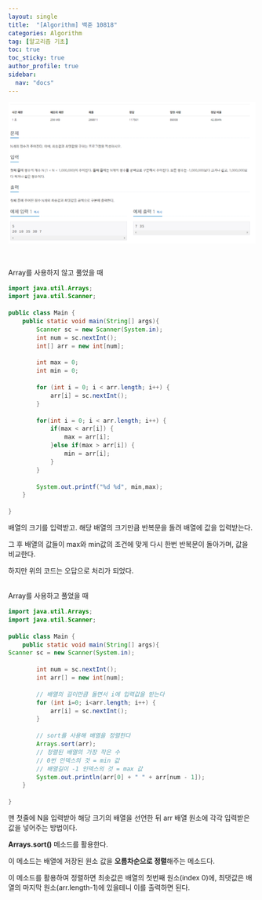 ```yaml
---
layout: single
title:  "[Algorithm] 백준 10818"
categories: Algorithm
tag: [알고리즘 기초]
toc: true
toc_sticky: true
author_profile: true
sidebar:
  nav: "docs"
---
```



![1.png](/assets/images/posts/2022-12-16/1.png)

<br/>

Array를 사용하지 않고 풀었을 때

```java
import java.util.Arrays;
import java.util.Scanner;

public class Main {
	public static void main(String[] args){
		Scanner sc = new Scanner(System.in);
		int num = sc.nextInt();
		int[] arr = new int[num];

		int max = 0;
		int min = 0;

		for (int i = 0; i < arr.length; i++) {
			arr[i] = sc.nextInt();
		}

		for(int i = 0; i < arr.length; i++) {
			if(max < arr[i]) {
				max = arr[i];
			}else if(max > arr[i]) {
				min = arr[i];
			}
		}

		System.out.printf("%d %d", min,max);
	}

}
```

배열의 크기를 입력받고. 해당 배열의 크기만큼 반복문을 돌려 배열에 값을 입력받는다.

그 후 배열의 값들이 max와 min값의 조건에 맞게 다시 한번 반복문이 돌아가며, 값을 비교한다.

하지만 위의 코드는 오답으로 처리가 되었다.

<br/>
Array를 사용하고 풀었을 때

```java
import java.util.Arrays;
import java.util.Scanner;

public class Main {
	public static void main(String[] args){
Scanner sc = new Scanner(System.in);

        int num = sc.nextInt();
        int arr[] = new int[num];

        // 배열의 길이만큼 돌면서 i에 입력값을 받는다
        for (int i=0; i<arr.length; i++) {
        	arr[i] = sc.nextInt();
        }

        // sort를 사용해 배열을 정렬한다
        Arrays.sort(arr);
        // 정렬된 배열의 가장 작은 수
        // 0번 인덱스의 것 = min 값
        // 배열길이 -1 인덱스의 것 = max 값
        System.out.println(arr[0] + " " + arr[num - 1]);
	}

}
```

맨 첫줄에 N을 입력받아 해당 크기의 배열을 선언한 뒤 arr 배열 원소에 각각 입력받은 값을 넣어주는 방법이다.

**Arrays.sort()** 메소드를 활용한다.

이 메소드는 배열에 저장된 원소 값을 **오름차순으로 정렬**해주는 메소드다.

이 메소드를 활용하여 정렬하면 최솟값은 배열의 첫번째 원소(index 0)에, 최댓값은 배열의 마지막 원소(arr.length-1)에 있을테니 이를 출력하면 된다.